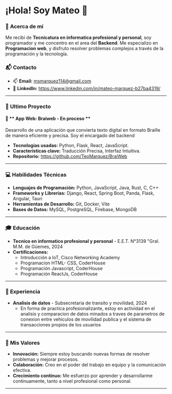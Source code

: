 # ¡Hola! Soy **Mateo** 👋

### 🌟 **Acerca de mí**
Me recibí de **Tecnicatura en informatica profesional y personal**, soy programador y me concentro en el area del **Backend**. Me especializo en **Programacion web**, y disfruto resolver problemas complejos a través de la programación y la tecnología.

### 📬 **Contacto**
- 📫 **Email:** msmarquez114@gmail.com
- 💼 **LinkedIn:** https://www.linkedin.com/in/mateo-marquez-b27ba4319/

---

### 🚀 **Ultimo Proyecto**

#### 📌 ** App Web: Braiweb - En proceso **
Desarrollo de una aplicación que convierta texto digital en formato Braille de manera eficiente y precisa. Soy el encargado del backend
- **Tecnologías usadas:** Python, Flask, React, JavaScript.
- **Características clave:** Traducción Precisa, Interfaz Intuitiva.
- **Repositorio:** https://github.com/TeoMarquez/BraiWeb
  
---

### 💻 **Habilidades Técnicas**

- **Lenguajes de Programación:** Python, JavaScript, Java, Rust, C, C++
- **Frameworks y Librerías:** Django, React, Spring Boot, Panda, Flask, Angular, Tauri
- **Herramientas de Desarrollo:** Git, Docker, Vite
- **Bases de Datos:** MySQL, PostgreSQL, Firebase, MongoDB

---

### 🎓 **Educación**

- **Tecnico en informatico profesional y personal** - E.E.T. N°3139 "Gral. M.M. de Güemes, 2024
- **Certificaciones:**
    - Introducción a IoT, Cisco Networking Academy
    - Programacion HTML- CSS, CoderHouse
    - Programación Javascript, CoderHouse
    - Programación ReactJs, CoderHouse

---

### 💼 **Experiencia**

- **Analisis de datos** - Subsecretaria de transito y movilidad, 2024
  - En forma de practica profesionalizante, estoy en actividad en el analisis y comparacion de datos minados a traves de parametros de conexion entre vehiculos de movilidad publica y el sistema de transacciones propios de los usuarios

---

### 🌱 **Mis Valores**

- **Innovación:** Siempre estoy buscando nuevas formas de resolver problemas y mejorar procesos.
- **Colaboración:** Creo en el poder del trabajo en equipo y la comunicación efectiva.
- **Crecimiento continuo:** Me esfuerzo por aprender y desarrollarme continuamente, tanto a nivel profesional como personal.

---
